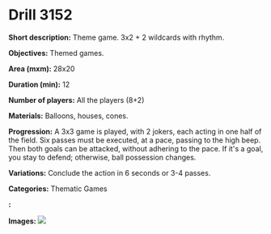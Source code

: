 # Drill 3152

**Short description:**
Theme game. 3x2 + 2 wildcards with rhythm.

**Objectives:**
Themed games.

**Area (mxm):**
28x20

**Duration (min):**
12

**Number of players:**
All the players (8+2)

**Materials:**
Balloons, houses, cones.

**Progression:**
A 3x3 game is played, with 2 jokers, each acting in one half of the field. Six passes must be executed, at a pace, passing to the high beep. Then both goals can be attacked, without adhering to the pace. If it's a goal, you stay to defend; otherwise, ball possession changes.

**Variations:**
Conclude the action in 6 seconds or 3-4 passes.

**Categories:**
Thematic Games

**:**


**Images:**
![](https://www.coachingfutsal.com/\images\b7e1a03b-bde9-4765-8127-32a7f03b48f4_88.png)

